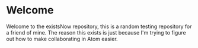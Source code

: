# Welcome
Welcome to the existsNow repository, this is a random testing repository for a friend of mine. The reason this exists is just because I'm trying to figure out how to make collaborating in Atom easier.

